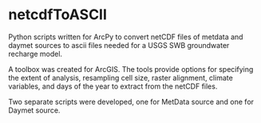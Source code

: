 # netcdfToASCII
Python scripts written for ArcPy to convert netCDF files of metdata and daymet sources to ascii files needed for a USGS SWB groundwater recharge model. 

A toolbox was created for ArcGIS. The tools provide options for specifying the extent of analysis, resampling cell size, raster alignment, climate variables, and days of the year to extract from the netCDF files. 

Two separate scripts were developed, one for MetData source and one for Daymet source. 
